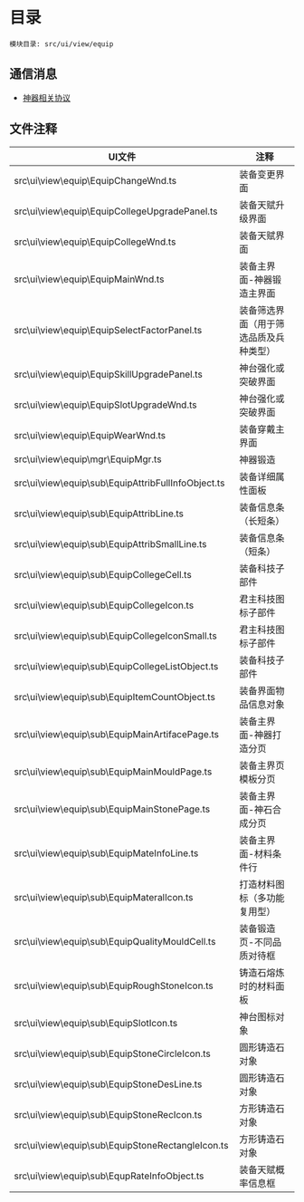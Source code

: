 <style>
table th:first-of-type {
    width: 300pt;
}
table th:nth-of-type(2) {
    width: 300pt;
}
</style>

# 目录
    模块目录: src/ui/view/equip

## 通信消息
- [神器相关协议](msg/msg/Equip.md)

## 文件注释
| UI文件 | 注释 |
|-----|-----|
| src\ui\view\equip\EquipChangeWnd.ts |    装备变更界面     |
| src\ui\view\equip\EquipCollegeUpgradePanel.ts |    装备天赋升级界面     |
| src\ui\view\equip\EquipCollegeWnd.ts |    装备天赋界面     |
| src\ui\view\equip\EquipMainWnd.ts |    装备主界面-神器锻造主界面     |
| src\ui\view\equip\EquipSelectFactorPanel.ts |    装备筛选界面（用于筛选品质及兵种类型）     |
| src\ui\view\equip\EquipSkillUpgradePanel.ts |    神台强化或突破界面     |
| src\ui\view\equip\EquipSlotUpgradeWnd.ts |    神台强化或突破界面     |
| src\ui\view\equip\EquipWearWnd.ts |    装备穿戴主界面     |
| src\ui\view\equip\mgr\EquipMgr.ts |    神器锻造     |
| src\ui\view\equip\sub\EquipAttribFullInfoObject.ts |    装备详细属性面板     |
| src\ui\view\equip\sub\EquipAttribLine.ts |    装备信息条（长短条）     |
| src\ui\view\equip\sub\EquipAttribSmallLine.ts |    装备信息条（短条）     |
| src\ui\view\equip\sub\EquipCollegeCell.ts |    装备科技子部件     |
| src\ui\view\equip\sub\EquipCollegeIcon.ts |    君主科技图标子部件     |
| src\ui\view\equip\sub\EquipCollegeIconSmall.ts |    君主科技图标子部件     |
| src\ui\view\equip\sub\EquipCollegeListObject.ts |    装备科技子部件     |
| src\ui\view\equip\sub\EquipItemCountObject.ts |    装备界面物品信息对象     |
| src\ui\view\equip\sub\EquipMainArtifacePage.ts |    装备主界面-神器打造分页     |
| src\ui\view\equip\sub\EquipMainMouldPage.ts |    装备主界页模板分页     |
| src\ui\view\equip\sub\EquipMainStonePage.ts |    装备主界面-神石合成分页     |
| src\ui\view\equip\sub\EquipMateInfoLine.ts |    装备主界面-材料条件行     |
| src\ui\view\equip\sub\EquipMateralIcon.ts |    打造材料图标（多功能复用型）     |
| src\ui\view\equip\sub\EquipQualityMouldCell.ts |    装备锻造页-不同品质对待框     |
| src\ui\view\equip\sub\EquipRoughStoneIcon.ts |    铸造石熔炼时的材料面板     |
| src\ui\view\equip\sub\EquipSlotIcon.ts |    神台图标对象     |
| src\ui\view\equip\sub\EquipStoneCircleIcon.ts |    圆形铸造石对象     |
| src\ui\view\equip\sub\EquipStoneDesLine.ts |    圆形铸造石对象     |
| src\ui\view\equip\sub\EquipStoneRecIcon.ts |    方形铸造石对象     |
| src\ui\view\equip\sub\EquipStoneRectangleIcon.ts |    方形铸造石对象     |
| src\ui\view\equip\sub\EqupRateInfoObject.ts |    装备天赋概率信息框     |